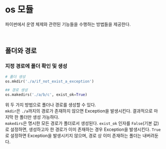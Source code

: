 # os 모듈
파이썬에서 운영 체제와 관련된 기능들을 수행하는 방법들을 제공한다.

<br>

## 폴더와 경로
### 지정 경로에 폴더 확인 및 생성
<p>

```python
# 폴더 생성
os.mkdir('./a/if_not_exist_a_exception')

## 경로 생성
os.makedirs('./a/b/c', exist_ok=True)
```
위 두 가지 방법으로 폴더나 경로를 생성할 수 있다.<br>
`mkdir`은 `./a`까지의 경로가 존재하지 않으면 Exception을 발생시킨다. 결과적으로 마지막 한 폴더만 생성 가능하다.<br>
`makedirs`은 명시한 모든 경로가 폴더로서 생성된다. `exist_ok` 인자를 `False`(기본 값)로 설정하면, 생성하고자 한 경로가 이미 존재하는 경우 Exception을 발생시킨다. `True`로 설정하면 Exception을 발생시키지 않으며, 경로 상 이미 존재하는 폴더는 내버려둔다.
</p>